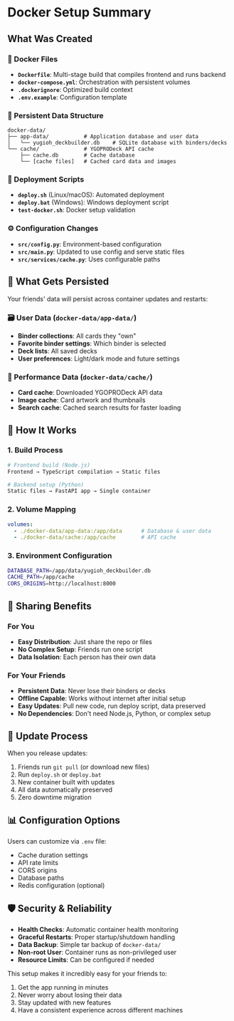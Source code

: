# Docker Setup Summary

## What Was Created

### 🐳 Docker Files
- **`Dockerfile`**: Multi-stage build that compiles frontend and runs backend
- **`docker-compose.yml`**: Orchestration with persistent volumes
- **`.dockerignore`**: Optimized build context
- **`.env.example`**: Configuration template

### 📁 Persistent Data Structure
```
docker-data/
├── app-data/           # Application database and user data
│   └── yugioh_deckbuilder.db    # SQLite database with binders/decks
└── cache/              # YGOPRODeck API cache
    ├── cache.db        # Cache database
    └── [cache files]   # Cached card data and images
```

### 🚀 Deployment Scripts
- **`deploy.sh`** (Linux/macOS): Automated deployment
- **`deploy.bat`** (Windows): Windows deployment script
- **`test-docker.sh`**: Docker setup validation

### ⚙️ Configuration Changes
- **`src/config.py`**: Environment-based configuration
- **`src/main.py`**: Updated to use config and serve static files
- **`src/services/cache.py`**: Uses configurable paths

## 💾 What Gets Persisted

Your friends' data will persist across container updates and restarts:

### 🗃️ User Data (`docker-data/app-data/`)
- **Binder collections**: All cards they "own"
- **Favorite binder settings**: Which binder is selected
- **Deck lists**: All saved decks
- **User preferences**: Light/dark mode and future settings

### 🚀 Performance Data (`docker-data/cache/`)
- **Card cache**: Downloaded YGOPRODeck API data
- **Image cache**: Card artwork and thumbnails
- **Search cache**: Cached search results for faster loading

## 🔧 How It Works

### 1. Build Process
```dockerfile
# Frontend build (Node.js)
Frontend → TypeScript compilation → Static files

# Backend setup (Python)
Static files → FastAPI app → Single container
```

### 2. Volume Mapping
```yaml
volumes:
  - ./docker-data/app-data:/app/data      # Database & user data
  - ./docker-data/cache:/app/cache        # API cache
```

### 3. Environment Configuration
```bash
DATABASE_PATH=/app/data/yugioh_deckbuilder.db
CACHE_PATH=/app/cache
CORS_ORIGINS=http://localhost:8000
```

## 🎯 Sharing Benefits

### For You
- **Easy Distribution**: Just share the repo or files
- **No Complex Setup**: Friends run one script
- **Data Isolation**: Each person has their own data

### For Your Friends
- **Persistent Data**: Never lose their binders or decks
- **Offline Capable**: Works without internet after initial setup
- **Easy Updates**: Pull new code, run deploy script, data preserved
- **No Dependencies**: Don't need Node.js, Python, or complex setup

## 🔄 Update Process

When you release updates:
1. Friends run `git pull` (or download new files)
2. Run `deploy.sh` or `deploy.bat`
3. New container built with updates
4. All data automatically preserved
5. Zero downtime migration

## 📊 Configuration Options

Users can customize via `.env` file:
- Cache duration settings
- API rate limits
- CORS origins
- Database paths
- Redis configuration (optional)

## 🛡️ Security & Reliability

- **Health Checks**: Automatic container health monitoring
- **Graceful Restarts**: Proper startup/shutdown handling
- **Data Backup**: Simple tar backup of `docker-data/`
- **Non-root User**: Container runs as non-privileged user
- **Resource Limits**: Can be configured if needed

This setup makes it incredibly easy for your friends to:
1. Get the app running in minutes
2. Never worry about losing their data
3. Stay updated with new features
4. Have a consistent experience across different machines